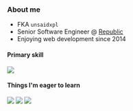 ### About me
- FKA `unsaidxpl`
- Senior Software Engineer @ [Republic](https://republic.com)
- Enjoying web development since 2014
#### Primary skill 
<img src="https://img.shields.io/static/v1?label=&message=Ruby&color=darkslategrey&logoColor=white&logo=ruby&style=flat-square">

#### Things I'm eager to learn
<img src="https://img.shields.io/static/v1?label=&message=Elixir&color=darkslategrey&logoColor=white&logo=elixir&style=flat-square"> <img src="https://img.shields.io/static/v1?label=&message=Go&color=darkslategrey&logoColor=white&logo=go&style=flat-square"> <img src="https://img.shields.io/static/v1?label=&message=Crystal&color=darkslategrey&logoColor=white&logo=crystal&style=flat-square">
